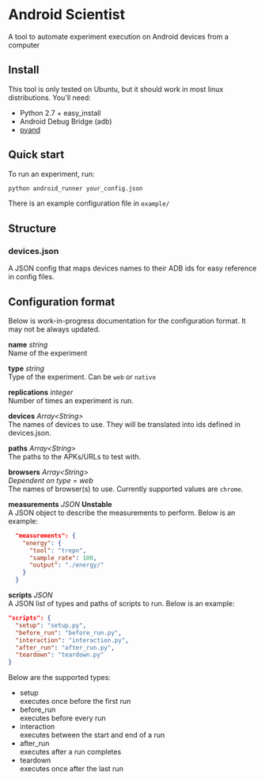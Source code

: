 # Android Scientist
A tool to automate experiment execution on Android devices from a computer

## Install
This tool is only tested on Ubuntu, but it should work in most linux distributions.
You'll need:
- Python 2.7 + easy_install
- Android Debug Bridge (adb)
- [pyand](https://github.com/ardevd/pyand)

## Quick start
To run an experiment, run:
```bash
python android_runner your_config.json
```
There is an example configuration file in `example/`

## Structure
### devices.json
A JSON config that maps devices names to their ADB ids for easy reference in config files.

## Configuration format
Below is work-in-progress documentation for the configuration format.
It may not be always updated.

**name** *string*  
Name of the experiment

**type** *string*  
Type of the experiment. Can be `web` or `native`

**replications** *integer*  
Number of times an experiment is run.

**devices** *Array\<String\>*  
The names of devices to use. They will be translated into ids defined in devices.json.

**paths** *Array\<String\>*  
The paths to the APKs/URLs to test with.

**browsers** *Array\<String\>*  
*Dependent on type = web*  
The names of browser(s) to use. Currently supported values are `chrome`.

**measurements** *JSON* **Unstable**  
A JSON object to describe the measurements to perform. Below is an example:
```json
  "measurements": {
    "energy": {
      "tool": "trepn",
      "sample_rate": 100,
      "output": "./energy/"
    }
  }
```

**scripts** *JSON*  
A JSON list of types and paths of scripts to run. Below is an example:
```json
"scripts": {
  "setup": "setup.py",
  "before_run": "before_run.py",
  "interaction": "interaction.py",
  "after_run": "after_run.py",
  "teardown": "teardown.py"
}
```
Below are the supported types:
- setup  
  executes once before the first run
- before_run  
  executes before every run
- interaction  
  executes between the start and end of a run
- after_run  
  executes after a run completes
- teardown  
  executes once after the last run